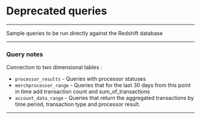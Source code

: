 # Deprecated queries
____

Sample queries to be run directly against the Redshift database

---
### Query notes

Connection to two dimensional tables :
* `processor_results` - Queries with processor statuses
* `merchprocessor_range` - Queries that for the last 30 days from this point in time add transaction count and sum_of_transactions
* `account_data_range` - Queries that return the aggregated transactions by time period, transaction type and processor result.

---

